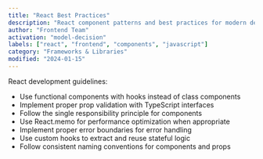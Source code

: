 ```yaml
---
title: "React Best Practices"
description: "React component patterns and best practices for modern development"
author: "Frontend Team"
activation: "model-decision"
labels: ["react", "frontend", "components", "javascript"]
category: "Frameworks & Libraries"
modified: "2024-01-15"
---
```


React development guidelines:
- Use functional components with hooks instead of class components
- Implement proper prop validation with TypeScript interfaces
- Follow the single responsibility principle for components
- Use React.memo for performance optimization when appropriate
- Implement proper error boundaries for error handling
- Use custom hooks to extract and reuse stateful logic
- Follow consistent naming conventions for components and props
